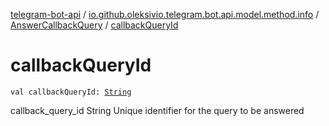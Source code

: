 [telegram-bot-api](../../index.md) / [io.github.oleksivio.telegram.bot.api.model.method.info](../index.md) / [AnswerCallbackQuery](index.md) / [callbackQueryId](./callback-query-id.md)

# callbackQueryId

`val callbackQueryId: `[`String`](https://kotlinlang.org/api/latest/jvm/stdlib/kotlin/-string/index.html)

callback_query_id String Unique identifier for the query to be answered

